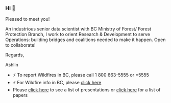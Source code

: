 ### Hi 👋
Pleased to meet you! 

An industrious senior data scientist with BC Ministry of Forest/ Forest Protection Branch, I work to orient Research & Development to serve Operations: building bridges and coalitions needed to make it happen. Open to collaborate!

Regards,

Ashlin

- ⚡ To report Wildfires in BC, please call 1 800 663-5555 or *5555
- ⚡ For Wildfire info in BC, please [click here](https://www2.gov.bc.ca/gov/content/safety/wildfire-status)
- Please [click here](https://ashlinrichardson.com/index.html?page=talks) to see a list of presentations or [click here](https://ashlinrichardson.com/index.html?page=letters) for a list of papers
<!--
**ashlinrichardson/ashlinrichardson** is a ✨ _special_ ✨ repository because its `README.md` (this file) appears on your GitHub profile.

Here are some ideas to get you started:

- 🔭 I’m currently working on ...
- 🌱 I’m currently learning ...
- 👯 I’m looking to collaborate on ...
- 🤔 I’m looking for help with ...
- 💬 Ask me about ...
- 📫 How to reach me: ...
- 😄 Pronouns: ...
- ⚡ Fun fact: ...
-->
